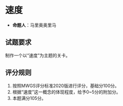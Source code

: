 # 速度

- **命题人**：马里奥奥里马

## 试题要求

制作一个以“速度”为主题的关卡。

## 评分规则

1. 按照MWGS评分标准2020版进行评分，基础分100分。
2. 根据“速度”这一概念的体现程度，给予0~5分的附加分。
3. 本题满分105分。